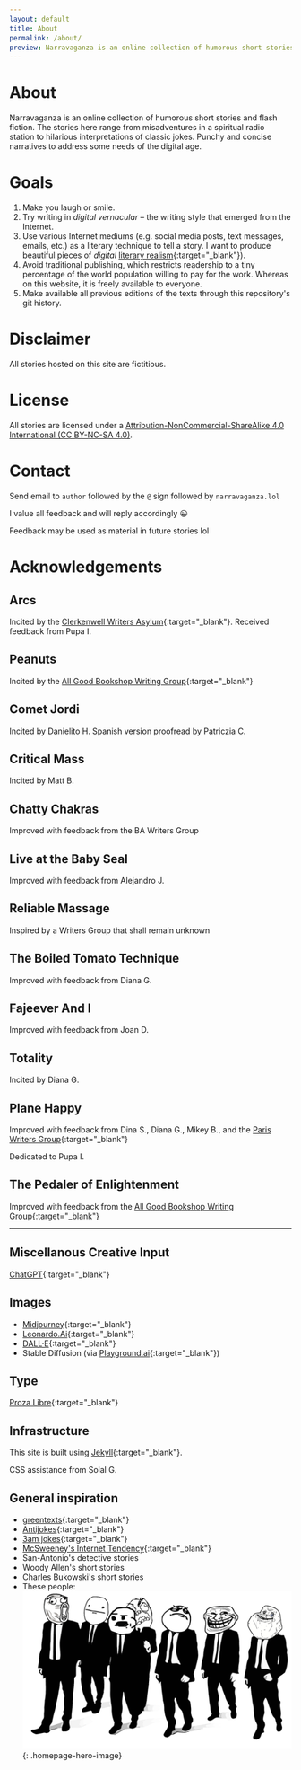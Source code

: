 ```yaml
---
layout: default
title: About
permalink: /about/
preview: Narravaganza is an online collection of humorous short stories and flash fiction. 
---
```


# About

Narravaganza is an online collection of humorous short stories and flash fiction. The stories here range from misadventures in a spiritual radio station to hilarious interpretations of classic jokes. Punchy and concise narratives to address some needs of the digital age.

# Goals
1. Make you laugh or smile.
1. Try writing in _digital vernacular_ – the writing style that emerged from the Internet.
1. Use various Internet mediums (e.g. social media posts, text messages, emails, etc.) as a literary technique to tell a story. I want to produce beautiful pieces of _digital_ [literary realism](https://en.wikipedia.org/wiki/Literary_realism){:target="_blank"}).
1. Avoid traditional publishing, which restricts readership to a tiny percentage of the world population willing to pay for the work. Whereas on this website, it is freely available to everyone.
1. Make available all previous editions of the texts through this repository's git history.

# Disclaimer
All stories hosted on this site are fictitious.

# License
All stories are licensed under a <a rel="license" href="https://creativecommons.org/licenses/by-nc-sa/4.0/" target="_blank">Attribution-NonCommercial-ShareAlike 4.0 International (CC BY-NC-SA 4.0)</a>.

# Contact
Send email to `author` followed by the `@` sign followed by `narravaganza.lol`

I value all feedback and will reply accordingly 😀

Feedback may be used as material in future stories lol

# Acknowledgements

## Arcs
Incited by the [Clerkenwell Writers Asylum](https://clerkenwellwritersasylum.wordpress.com/){:target="_blank"}. Received feedback from Pupa I. 

## Peanuts
Incited by the [All Good Bookshop Writing Group](https://www.meetup.com/AllGoodBookshopWriters){:target="_blank"}

## Comet Jordi
Incited by Danielito H. Spanish version proofread by Patriczia C.

## Critical Mass
Incited by Matt B.

## Chatty Chakras
Improved with feedback from the BA Writers Group

## Live at the Baby Seal
Improved with feedback from Alejandro J.

## Reliable Massage
Inspired by a Writers Group that shall remain unknown

## The Boiled Tomato Technique
Improved with feedback from Diana G.

## Fajeever And I
Improved with feedback from Joan D.

## Totality
Incited by Diana G.

## Plane Happy
Improved with feedback from Dina S., Diana G., Mikey B., and the [Paris Writers Group](https://www.meetup.com/pariswriters/){:target="_blank"}

Dedicated to Pupa I.

## The Pedaler of Enlightenment
Improved with feedback from the [All Good Bookshop Writing Group](https://www.meetup.com/AllGoodBookshopWriters){:target="_blank"}

***

## Miscellanous Creative Input
[ChatGPT](https://openai.com/blog/chatgpt){:target="_blank"}

## Images
* [Midjourney](https://www.midjourney.com/){:target="_blank"}
* [Leonardo.Ai](https://leonardo.ai/){:target="_blank"}
* [DALL·E](https://openai.com/product/dall-e-2){:target="_blank"}
* Stable Diffusion (via [Playground.ai](https://playgroundai.com/){:target="_blank"})

## Type
[Proza Libre](https://bureauroffa.com/about-proza-libre){:target="_blank"}

## Infrastructure
This site is built using [Jekyll](https://jekyllrb.com/){:target="_blank"}.

CSS assistance from Solal G.

## General inspiration
* [greentexts](https://knowyourmeme.com/memes/greentext-stories){:target="_blank"}
* [Antijokes](https://www.reddit.com/r/antijokes){:target="_blank"}
* [3am jokes](https://www.reddit.com/r/3amjokes){:target="_blank"}
* [McSweeney's Internet Tendency](https://www.mcsweeneys.net/){:target="_blank"}
* San-Antonio's detective stories
* Woody Allen's short stories
* Charles Bukowski's short stories
* These people:
![the gang behind narravaganza](/assets/images/about/the-gang.png){: .homepage-hero-image}
